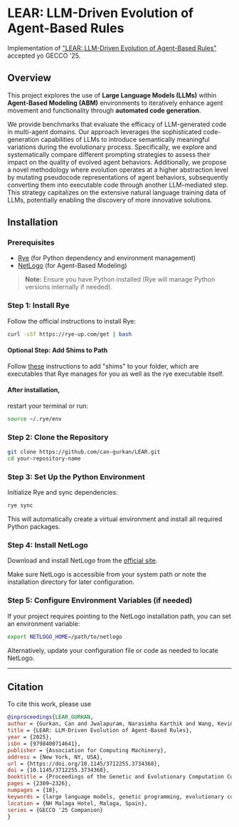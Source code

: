 # LEAR: LLM-Driven Evolution of Agent-Based Rules

Implementation of ["LEAR: LLM-Driven Evolution of Agent-Based Rules"](https://dl.acm.org/doi/10.1145/3712255.3734368) accepted yo GECCO '25.

## Overview

This project explores the use of **Large Language Models (LLMs)** within **Agent-Based Modeling (ABM)** environments to iteratively enhance agent movement and functionality through **automated code generation**.

We provide benchmarks that evaluate the efficacy of LLM-generated code in multi-agent domains. Our approach leverages the sophisticated code-generation capabilities of LLMs to introduce semantically meaningful variations during the evolutionary process. Specifically, we explore and systematically compare different prompting strategies to assess their impact on the quality of evolved agent behaviors. Additionally, we propose a novel methodology where evolution operates at a higher abstraction level by mutating pseudocode representations of agent behaviors, subsequently converting them into executable code through another LLM-mediated step. This strategy capitalizes on the extensive natural language training data of LLMs, potentially enabling the discovery of more innovative solutions.

## Installation

### Prerequisites

- [Rye](https://rye-up.com/) (for Python dependency and environment management)
- [NetLogo](https://ccl.northwestern.edu/netlogo/) (for Agent-Based Modeling)

> **Note:** Ensure you have Python installed (Rye will manage Python versions internally if needed).

### Step 1: Install Rye

Follow the official instructions to install Rye:

```bash
curl -sSf https://rye-up.com/get | bash
```

#### Optional Step: Add Shims to Path
Follow [these](https://rye.astral.sh/guide/installation/#add-shims-to-path) instructions to add "shims" to your folder, which are executables that Rye manages for you as well as the rye executable itself.

#### After installation,
restart your terminal or run:

```bash
source ~/.rye/env
```

### Step 2: Clone the Repository

```bash
git clone https://github.com/can-gurkan/LEAR.git
cd your-repository-name
```

### Step 3: Set Up the Python Environment

Initialize Rye and sync dependencies:

```bash
rye sync
```

This will automatically create a virtual environment and install all required Python packages.

### Step 4: Install NetLogo

Download and install NetLogo from the [official site](https://ccl.northwestern.edu/netlogo/).

Make sure NetLogo is accessible from your system path or note the installation directory for later configuration.

### Step 5: Configure Environment Variables (if needed)

If your project requires pointing to the NetLogo installation path, you can set an environment variable:

```bash
export NETLOGO_HOME=/path/to/netlogo
```

Alternatively, update your configuration file or code as needed to locate NetLogo.

---



## Citation

To cite this work, please use

```bibtex
@inproceedings{LEAR_GURKAN,
author = {Gurkan, Can and Jwalapuram, Narasimha Karthik and Wang, Kevin and Danda, Rudy and Rasmussen, Leif and Chen, John and Wilensky, Uri},
title = {LEAR: LLM-Driven Evolution of Agent-Based Rules},
year = {2025},
isbn = {9798400714641},
publisher = {Association for Computing Machinery},
address = {New York, NY, USA},
url = {https://doi.org/10.1145/3712255.3734368},
doi = {10.1145/3712255.3734368},
booktitle = {Proceedings of the Genetic and Evolutionary Computation Conference Companion},
pages = {2309–2326},
numpages = {18},
keywords = {large language models, genetic programming, evolutionary computation, multi-agent systems, agent-based modeling},
location = {NH Malaga Hotel, Malaga, Spain},
series = {GECCO '25 Companion}
}
```
